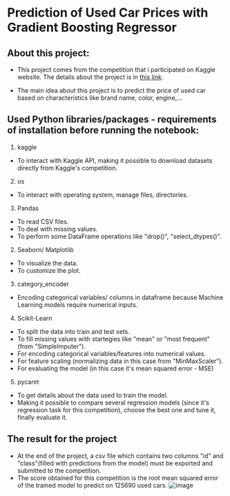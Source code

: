 # Prediction of Used Car Prices with Gradient Boosting Regressor

## About this project: 
- This project comes from the competition that i participated on Kaggle website. The details about the project is in [this link](https://www.kaggle.com/competitions/playground-series-s4e9/overview).

- The main idea about this project is to predict the price of used car based on characteristics like brand name, color, engine,...

## Used Python libraries/packages - requirements of installation before running the notebook: 
1) kaggle
- To interact with Kaggle API, making it possible to download datasets directly from Kaggle's competition.
  
2) os
- To interact with operating system, manage files, directories.

3) Pandas 
- To read CSV files.
- To deal with missing values.
- To perform some DataFrame operations like "drop()", "select_dtypes()".

2) Seaborn/ Matplotlib
- To visualize the data.
- To customize the plot.

3) category_encoder
- Encoding categorical variables/ columns in dataframe because Machine Learning models require numerical inputs. 

4) Scikit-Learn
- To split the data into train and test sets.
- To fill missing values with startegies like "mean" or "most frequent" (from "SimpleImputer").
- For encoding categorical variables/features into numerical values.
- For feature scaling (normalizing data in this case from "MinMaxScaler").
- For evaluating the model (in this case it's mean squared error - MSE)

5) pycaret
- To get details about the data used to train the model.
- Making it possible to compare several regression models (since it's regression task for this competition), choose the best one and tune it, finally evaluate it. 

## The result for the project
- At the end of the project, a csv file which contains two columns "id" and "class"(filled with predictions from the model) must be exported and submitted to the competition. 
- The score obtained for this competition is the root mean squared error of the trained model to predict on 125690 used cars. 
![image](https://github.com/user-attachments/assets/81639918-62aa-48fa-a25c-68c22d877efd)


